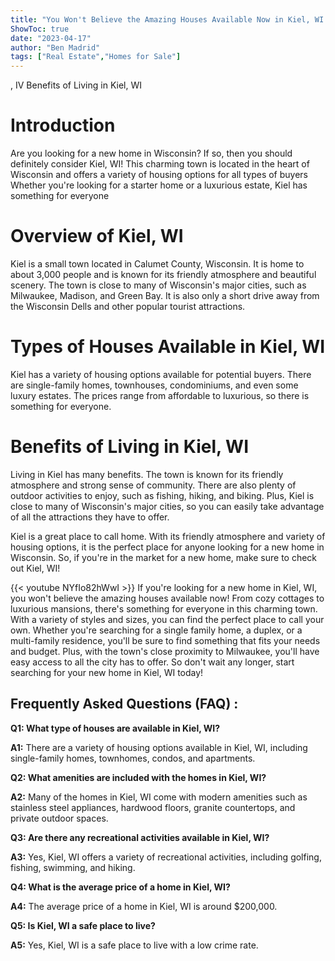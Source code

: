 ```yaml
---
title: "You Won't Believe the Amazing Houses Available Now in Kiel, WI!"
ShowToc: true 
date: "2023-04-17"
author: "Ben Madrid" 
tags: ["Real Estate","Homes for Sale"]
---
```

, IV Benefits of Living in Kiel, WI

# Introduction 
Are you looking for a new home in Wisconsin? If so, then you should definitely consider Kiel, WI! This charming town is located in the heart of Wisconsin and offers a variety of housing options for all types of buyers Whether you're looking for a starter home or a luxurious estate, Kiel has something for everyone 

# Overview of Kiel, WI 
Kiel is a small town located in Calumet County, Wisconsin. It is home to about 3,000 people and is known for its friendly atmosphere and beautiful scenery. The town is close to many of Wisconsin's major cities, such as Milwaukee, Madison, and Green Bay. It is also only a short drive away from the Wisconsin Dells and other popular tourist attractions. 

# Types of Houses Available in Kiel, WI
Kiel has a variety of housing options available for potential buyers. There are single-family homes, townhouses, condominiums, and even some luxury estates. The prices range from affordable to luxurious, so there is something for everyone. 

# Benefits of Living in Kiel, WI
Living in Kiel has many benefits. The town is known for its friendly atmosphere and strong sense of community. There are also plenty of outdoor activities to enjoy, such as fishing, hiking, and biking. Plus, Kiel is close to many of Wisconsin's major cities, so you can easily take advantage of all the attractions they have to offer. 

Kiel is a great place to call home. With its friendly atmosphere and variety of housing options, it is the perfect place for anyone looking for a new home in Wisconsin. So, if you're in the market for a new home, make sure to check out Kiel, WI!

{{< youtube NYfIo82hWwI >}} 
If you're looking for a new home in Kiel, WI, you won't believe the amazing houses available now! From cozy cottages to luxurious mansions, there's something for everyone in this charming town. With a variety of styles and sizes, you can find the perfect place to call your own. Whether you're searching for a single family home, a duplex, or a multi-family residence, you'll be sure to find something that fits your needs and budget. Plus, with the town's close proximity to Milwaukee, you'll have easy access to all the city has to offer. So don't wait any longer, start searching for your new home in Kiel, WI today!

## Frequently Asked Questions (FAQ) :
**Q1: What type of houses are available in Kiel, WI?**

**A1:** There are a variety of housing options available in Kiel, WI, including single-family homes, townhomes, condos, and apartments. 

**Q2: What amenities are included with the homes in Kiel, WI?**

**A2:** Many of the homes in Kiel, WI come with modern amenities such as stainless steel appliances, hardwood floors, granite countertops, and private outdoor spaces. 

**Q3: Are there any recreational activities available in Kiel, WI?**

**A3:** Yes, Kiel, WI offers a variety of recreational activities, including golfing, fishing, swimming, and hiking. 

**Q4: What is the average price of a home in Kiel, WI?**

**A4:** The average price of a home in Kiel, WI is around $200,000. 

**Q5: Is Kiel, WI a safe place to live?**

**A5:** Yes, Kiel, WI is a safe place to live with a low crime rate.



